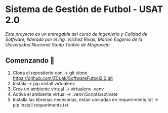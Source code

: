 # Sistema de Gestión de Futbol - USAT 2.0

_Este proyecto es un entregable del curso de Ingenieria y Calidad de Sotfware, liderado por el Ing. Vilchez Rivas, Marlon Eugenio de la Universidad Nacional Santo Toribio de Mogrovejo_

## Comenzando 🚀

1. Clona el repositorio con -> git clone https://github.com/ZCuak/SoftwareFutbol2.0.git
2. Instala -> pip install virtualenv   
3. Crea un ambiente virtual -> virtualenv .venv   
4. Activa el ambiente virtual -> .venv\Scripts\activate   
5. Installa las librerias necesarias, están ubicadas en requeriments.txt -> pip install requeriments.txt   
